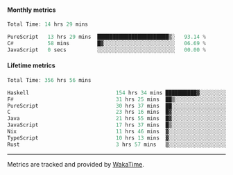#### Monthly metrics
<!--START_SECTION:wakamonthly-->

```asm
Total Time: 14 hrs 29 mins

PureScript   13 hrs 29 mins  ███████████████████████▒░   93.14 %
C#           58 mins         █▓░░░░░░░░░░░░░░░░░░░░░░░   06.69 %
JavaScript   0 secs          ░░░░░░░░░░░░░░░░░░░░░░░░░   00.00 %
```

<!--END_SECTION:wakamonthly-->
#### Lifetime metrics
<!--START_SECTION:wakalifetime-->

```asm
Total Time: 356 hrs 56 mins

Haskell                            154 hrs 34 mins ██████████▓░░░░░░░░░░░░░░   43.16 %
F#                                 31 hrs 25 mins  ██▒░░░░░░░░░░░░░░░░░░░░░░   08.78 %
PureScript                         30 hrs 37 mins  ██░░░░░░░░░░░░░░░░░░░░░░░   08.55 %
C                                  23 hrs 16 mins  █▓░░░░░░░░░░░░░░░░░░░░░░░   06.50 %
Java                               21 hrs 55 mins  █▓░░░░░░░░░░░░░░░░░░░░░░░   06.12 %
JavaScript                         17 hrs 37 mins  █▒░░░░░░░░░░░░░░░░░░░░░░░   04.92 %
Nix                                11 hrs 46 mins  ▓░░░░░░░░░░░░░░░░░░░░░░░░   03.29 %
TypeScript                         10 hrs 13 mins  ▓░░░░░░░░░░░░░░░░░░░░░░░░   02.85 %
Rust                               3 hrs 57 mins   ▒░░░░░░░░░░░░░░░░░░░░░░░░   01.11 %
```

<!--END_SECTION:wakalifetime-->

---

Metrics are tracked and provided by [WakaTime](https://github.com/athul/waka-readme).
